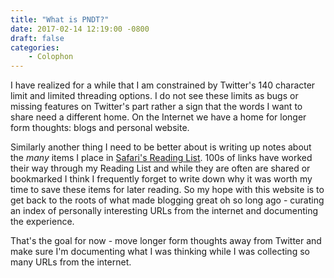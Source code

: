 ```yaml
---
title: "What is PNDT?"
date: 2017-02-14 12:19:00 -0800
draft: false
categories:
    - Colophon
---
```


I have realized for a while that I am constrained by Twitter's 140 character limit and limited threading options. I do not see these limits as bugs or missing features on Twitter's part rather a sign that the words I want to share need a different home. On the Internet we have a home for longer form thoughts: blogs and personal website. 

Similarly another thing I need to be better about is writing up notes about the _many_ items I place in [Safari's Reading List][1]. 100s of links have worked their way through my Reading List and while they are often are shared or bookmarked I think I frequently forget to write down why it was worth my time to save these items for later reading. So my hope with this website is to get back to the roots of what made blogging great oh so long ago - curating an index of personally interesting URLs from the internet and documenting the experience.

That's the goal for now - move longer form thoughts away from Twitter and make sure I'm documenting what I was thinking while I was collecting so many URLs from the internet.

[1]: https://support.apple.com/en-us/HT200294
